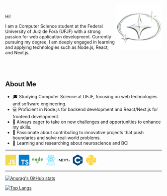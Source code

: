 
<img src = "icon.png" width=29% height=29% align=right>
<br />



Hi!


I am a Computer Science student at the Federal University of Juiz de Fora (UFJF) with a strong passion for web application development. Currently pursuing my degree, I am deeply engaged in learning and applying technologies such as Node.js, React, and Next.js.
<br />
<br />
<br />
<br />

## About Me

- 🎓 Studying Computer Science at UFJF, focusing on web technologies and software engineering.
- 💻 Proficient in Node.js for backend development and React/Next.js for frontend development.
- 🌟 Always eager to take on new challenges and opportunities to enhance my skills.
- 🚀 Passionate about contributing to innovative projects that push boundaries and solve real-world problems.
- 🧠 Learning and researching about neuroscience and BCI
---
<div>
<img src = "https://github.com/devicons/devicon/blob/master/icons/javascript/javascript-plain.svg" width=7%>&nbsp;
 <img src = "https://github.com/devicons/devicon/blob/master/icons/typescript/typescript-plain.svg" width=7%>&nbsp;
<img src = "https://github.com/devicons/devicon/blob/master/icons/nodejs/nodejs-plain-wordmark.svg" width=7%>&nbsp;
<img src = "https://github.com/devicons/devicon/blob/master/icons/react/react-original-wordmark.svg" width=7%>&nbsp;
 <img src = "https://github.com/devicons/devicon/blob/master/icons/nextjs/nextjs-original-wordmark.svg" width=7%>&nbsp;
<img src = "https://github.com/devicons/devicon/blob/master/icons/cplusplus/cplusplus-plain.svg" width=7%>&nbsp;
<img src = "https://github.com/devicons/devicon/blob/master/icons/python/python-plain.svg" width=7%>&nbsp;
</div>

---


[![Anurag's GitHub stats](https://github-readme-stats.vercel.app/api?username=leo-prata&theme=dark&show_icons=true&hide=stars)](https://github.com/anuraghazra/github-readme-stats)

[![Top Langs](https://github-readme-stats.vercel.app/api/top-langs/?username=leo-prata&layout=compact&theme=dark&langs_count=6)](https://github.com/anuraghazra/github-readme-stats)


